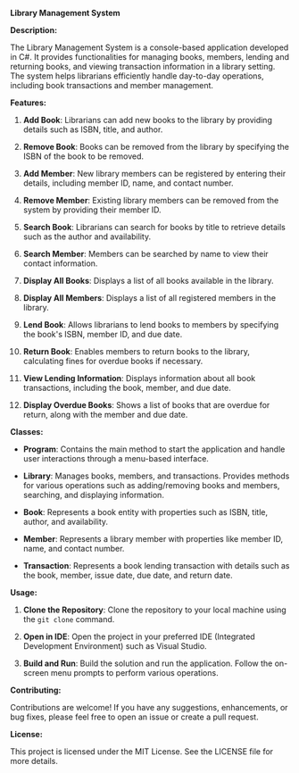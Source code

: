 **Library Management System**

**Description:**

The Library Management System is a console-based application developed in C#. It provides functionalities for managing books, members, lending and returning books, and viewing transaction information in a library setting. The system helps librarians efficiently handle day-to-day operations, including book transactions and member management.

**Features:**

1. **Add Book**: Librarians can add new books to the library by providing details such as ISBN, title, and author.

2. **Remove Book**: Books can be removed from the library by specifying the ISBN of the book to be removed.

3. **Add Member**: New library members can be registered by entering their details, including member ID, name, and contact number.

4. **Remove Member**: Existing library members can be removed from the system by providing their member ID.

5. **Search Book**: Librarians can search for books by title to retrieve details such as the author and availability.

6. **Search Member**: Members can be searched by name to view their contact information.

7. **Display All Books**: Displays a list of all books available in the library.

8. **Display All Members**: Displays a list of all registered members in the library.

9. **Lend Book**: Allows librarians to lend books to members by specifying the book's ISBN, member ID, and due date.

10. **Return Book**: Enables members to return books to the library, calculating fines for overdue books if necessary.

11. **View Lending Information**: Displays information about all book transactions, including the book, member, and due date.

12. **Display Overdue Books**: Shows a list of books that are overdue for return, along with the member and due date.

**Classes:**

- **Program**: Contains the main method to start the application and handle user interactions through a menu-based interface.
  
- **Library**: Manages books, members, and transactions. Provides methods for various operations such as adding/removing books and members, searching, and displaying information.
  
- **Book**: Represents a book entity with properties such as ISBN, title, author, and availability.
  
- **Member**: Represents a library member with properties like member ID, name, and contact number.
  
- **Transaction**: Represents a book lending transaction with details such as the book, member, issue date, due date, and return date.

**Usage:**

1. **Clone the Repository**: Clone the repository to your local machine using the `git clone` command.

2. **Open in IDE**: Open the project in your preferred IDE (Integrated Development Environment) such as Visual Studio.

3. **Build and Run**: Build the solution and run the application. Follow the on-screen menu prompts to perform various operations.

**Contributing:**

Contributions are welcome! If you have any suggestions, enhancements, or bug fixes, please feel free to open an issue or create a pull request.

**License:**

This project is licensed under the MIT License. See the LICENSE file for more details.
